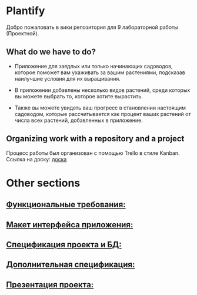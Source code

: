 # Plantify

Добро пожаловать в вики репозитория для 9 лабораторной работы (Проектной). 

## What do we have to do?

* Приложение для заядлых или только начинающих садоводов, которое поможет вам ухаживать за вашим растениями, подсказав наилучшие условия для их выращивания.

* В приложении добавлены несколько видов растений, среди которых вы можете выбрать то, которое хотите вырастить.

* Также вы можете увидеть ваш прогресс в становлении настоящим садоводом, которые рассчитывается как процент ваших растений от числа всех растений, добавленных в приложение.

## Organizing work with a repository and a project
Процесс работы был организован с помощью Trello в стиле Kanban. Ссылка на доску: [доска](https://trello.com/b/Ga0TwNHJ/kanban-plantify)

# Other sections

## [Функциональные требования:](Functional_requirements)

## [Макет интерфейса приложения:](Application_interface_layout)

## [Спецификация проекта и БД:](Project_specification_Database)

## [Дополнительная спецификация:](Additional_specification)

## [Презентация проекта:](Presentation)




